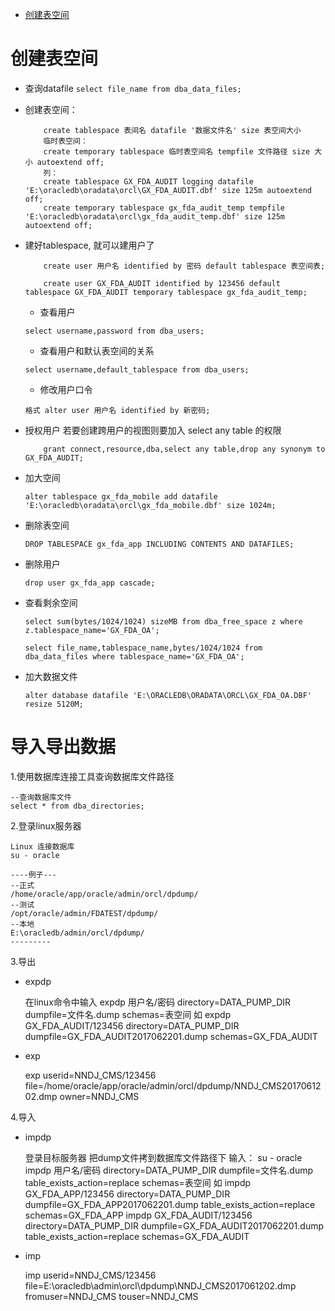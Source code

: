 
- [创建表空间](#创建表空间)

# 创建表空间

- 查询datafile `select file_name from dba_data_files;`

- 创建表空间：

    ```
        create tablespace 表间名 datafile '数据文件名' size 表空间大小
        临时表空间：
        create temporary tablespace 临时表空间名 tempfile 文件路径 size 大小 autoextend off;
        列：
        create tablespace GX_FDA_AUDIT logging datafile 'E:\oracledb\oradata\orcl\GX_FDA_AUDIT.dbf' size 125m autoextend off;
        create temporary tablespace gx_fda_audit_temp tempfile 'E:\oracledb\oradata\orcl\gx_fda_audit_temp.dbf' size 125m autoextend off;
    ```

- 建好tablespace, 就可以建用户了

    ```
        create user 用户名 identified by 密码 default tablespace 表空间表;

        create user GX_FDA_AUDIT identified by 123456 default tablespace GX_FDA_AUDIT temporary tablespace gx_fda_audit_temp;

    ```

    - 查看用户

    `select username,password from dba_users;`

    - 查看用户和默认表空间的关系

    `select username,default_tablespace from dba_users;`

    - 修改用户口令

    `格式 alter user 用户名 identified by 新密码;`

- 授权用户 若要创建跨用户的视图则要加入 select any table 的权限

    ```
        grant connect,resource,dba,select any table,drop any synonym to GX_FDA_AUDIT;
    ```

- 加大空间

    ```
    alter tablespace gx_fda_mobile add datafile 'E:\oracledb\oradata\orcl\gx_fda_mobile.dbf' size 1024m;
    ```

- 删除表空间

    ```
    DROP TABLESPACE gx_fda_app INCLUDING CONTENTS AND DATAFILES;
    ```

- 删除用户
    ```
    drop user gx_fda_app cascade;
    ```

- 查看剩余空间
    ```
    select sum(bytes/1024/1024) sizeMB from dba_free_space z where z.tablespace_name='GX_FDA_OA';

    select file_name,tablespace_name,bytes/1024/1024 from dba_data_files where tablespace_name='GX_FDA_OA';
    ```
- 加大数据文件
    ```
    alter database datafile 'E:\ORACLEDB\ORADATA\ORCL\GX_FDA_OA.DBF' resize 5120M;
    ```

# 导入导出数据

1.使用数据库连接工具查询数据库文件路径

	--查询数据库文件
	select * from dba_directories;

2.登录linux服务器

	Linux 连接数据库
	su - oracle

	----例子---
	--正式
	/home/oracle/app/oracle/admin/orcl/dpdump/
	--测试
	/opt/oracle/admin/FDATEST/dpdump/
	--本地
	E:\oracledb/admin/orcl/dpdump/
	---------

3.导出

- expdp

	在linux命令中输入
	expdp 用户名/密码 directory=DATA_PUMP_DIR dumpfile=文件名.dump schemas=表空间
	如
	expdp GX_FDA_AUDIT/123456 directory=DATA_PUMP_DIR dumpfile=GX_FDA_AUDIT2017062201.dump schemas=GX_FDA_AUDIT

- exp

    exp userid=NNDJ_CMS/123456 file=/home/oracle/app/oracle/admin/orcl/dpdump/NNDJ_CMS2017061202.dmp owner=NNDJ_CMS

4.导入

- impdp

	登录目标服务器
	把dump文件拷到数据库文件路径下
	输入：
	su - oracle
	impdp 用户名/密码 directory=DATA_PUMP_DIR dumpfile=文件名.dump table_exists_action=replace schemas=表空间
	如
	impdp GX_FDA_APP/123456 directory=DATA_PUMP_DIR dumpfile=GX_FDA_APP2017062201.dump table_exists_action=replace schemas=GX_FDA_APP
	impdp GX_FDA_AUDIT/123456 directory=DATA_PUMP_DIR dumpfile=GX_FDA_AUDIT2017062201.dump table_exists_action=replace schemas=GX_FDA_AUDIT

- imp

	imp userid=NNDJ_CMS/123456 file=E:\oracledb\admin\orcl\dpdump\NNDJ_CMS2017061202.dmp fromuser=NNDJ_CMS touser=NNDJ_CMS